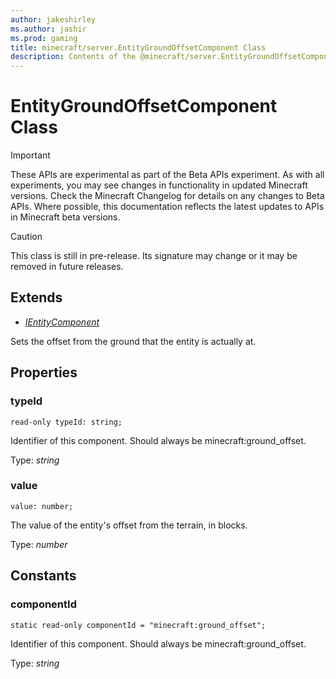 ```yaml
---
author: jakeshirley
ms.author: jashir
ms.prod: gaming
title: minecraft/server.EntityGroundOffsetComponent Class
description: Contents of the @minecraft/server.EntityGroundOffsetComponent class.
---
```

# EntityGroundOffsetComponent Class
>[!IMPORTANT]
>These APIs are experimental as part of the Beta APIs experiment. As with all experiments, you may see changes in functionality in updated Minecraft versions. Check the Minecraft Changelog for details on any changes to Beta APIs. Where possible, this documentation reflects the latest updates to APIs in Minecraft beta versions.

> [!CAUTION]
> This class is still in pre-release.  Its signature may change or it may be removed in future releases.

## Extends
- [*IEntityComponent*](IEntityComponent.md)

Sets the offset from the ground that the entity is actually at.

## Properties

### **typeId**
`read-only typeId: string;`

Identifier of this component. Should always be minecraft:ground_offset.

Type: *string*

### **value**
`value: number;`

The value of the entity's offset from the terrain, in blocks.

Type: *number*

## Constants

### **componentId**
`static read-only componentId = "minecraft:ground_offset";`

Identifier of this component. Should always be minecraft:ground_offset.

Type: *string*
